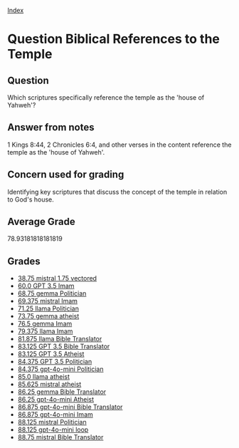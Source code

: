 
[Index](../../index.md)
# Question Biblical References to the Temple
## Question
Which scriptures specifically reference the temple as the 'house of Yahweh'?

## Answer from notes
1 Kings 8:44, 2 Chronicles 6:4, and other verses in the content reference the temple as the 'house of Yahweh'.

## Concern used for grading
Identifying key scriptures that discuss the concept of the temple in relation to God's house.

## Average Grade
78.93181818181819

## Grades
 * [38.75 mistral 1.75 vectored](../answers/mistral_1.75_vectored/Biblical_References_to_the_Temple.md)
 * [60.0 GPT 3.5 Imam](../answers/GPT_3.5_Imam/Biblical_References_to_the_Temple.md)
 * [68.75 gemma Politician](../answers/gemma_Politician/Biblical_References_to_the_Temple.md)
 * [69.375 mistral Imam](../answers/mistral_Imam/Biblical_References_to_the_Temple.md)
 * [71.25 llama Politician](../answers/llama_Politician/Biblical_References_to_the_Temple.md)
 * [73.75 gemma atheist](../answers/gemma_atheist/Biblical_References_to_the_Temple.md)
 * [76.5 gemma Imam](../answers/gemma_Imam/Biblical_References_to_the_Temple.md)
 * [79.375 llama Imam](../answers/llama_Imam/Biblical_References_to_the_Temple.md)
 * [81.875 llama Bible Translator](../answers/llama_Bible_Translator/Biblical_References_to_the_Temple.md)
 * [83.125 GPT 3.5 Bible Translator](../answers/GPT_3.5_Bible_Translator/Biblical_References_to_the_Temple.md)
 * [83.125 GPT 3.5 Atheist](../answers/GPT_3.5_Atheist/Biblical_References_to_the_Temple.md)
 * [84.375 GPT 3.5 Politician](../answers/GPT_3.5_Politician/Biblical_References_to_the_Temple.md)
 * [84.375 gpt-4o-mini Politician](../answers/gpt-4o-mini_Politician/Biblical_References_to_the_Temple.md)
 * [85.0 llama atheist](../answers/llama_atheist/Biblical_References_to_the_Temple.md)
 * [85.625 mistral atheist](../answers/mistral_atheist/Biblical_References_to_the_Temple.md)
 * [86.25 gemma Bible Translator](../answers/gemma_Bible_Translator/Biblical_References_to_the_Temple.md)
 * [86.25 gpt-4o-mini Atheist](../answers/gpt-4o-mini_Atheist/Biblical_References_to_the_Temple.md)
 * [86.875 gpt-4o-mini Bible Translator](../answers/gpt-4o-mini_Bible_Translator/Biblical_References_to_the_Temple.md)
 * [86.875 gpt-4o-mini Imam](../answers/gpt-4o-mini_Imam/Biblical_References_to_the_Temple.md)
 * [88.125 mistral Politician](../answers/mistral_Politician/Biblical_References_to_the_Temple.md)
 * [88.125 gpt-4o-mini loop](../answers/gpt-4o-mini_loop/Biblical_References_to_the_Temple.md)
 * [88.75 mistral Bible Translator](../answers/mistral_Bible_Translator/Biblical_References_to_the_Temple.md)
